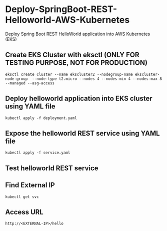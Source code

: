 # Deploy-SpringBoot-REST-Helloworld-AWS-Kubernetes
Deploy Spring Boot REST HelloWorld application into AWS Kubernetes (EKS)

##  Create EKS Cluster with eksctl  (ONLY FOR TESTING PURPOSE, NOT FOR PRODUCTION)

```
eksctl create cluster --name ekscluster2 --nodegroup-name ekscluster-node-group  --node-type t2.micro --nodes 4 --nodes-min 4 --nodes-max 8 --managed --asg-access
```

## Deploy helloworld application into EKS cluster using YAML file

```
kubectl apply -f deployment.yaml
```

## Expose the helloworld REST service using YAML file 

```
kubectl apply -f service.yaml
```

## Test helloworld REST service 

## Find External IP 

```
kubectl get svc
```

## Access URL

```
http://<EXTERNAL-IP>/hello
```
